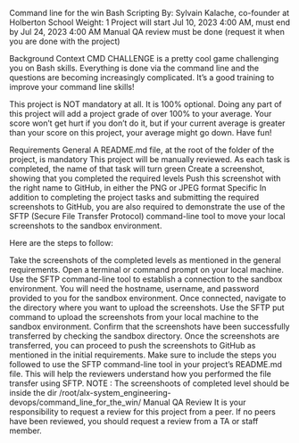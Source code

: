 Command line for the win Bash Scripting By: Sylvain Kalache, co-founder at Holberton School Weight: 1 Project will start Jul 10, 2023 4:00 AM, must end by Jul 24, 2023 4:00 AM Manual QA review must be done (request it when you are done with the project)

Background Context CMD CHALLENGE is a pretty cool game challenging you on Bash skills. Everything is done via the command line and the questions are becoming increasingly complicated. It’s a good training to improve your command line skills!

This project is NOT mandatory at all. It is 100% optional. Doing any part of this project will add a project grade of over 100% to your average. Your score won’t get hurt if you don’t do it, but if your current average is greater than your score on this project, your average might go down. Have fun!

Requirements General A README.md file, at the root of the folder of the project, is mandatory This project will be manually reviewed. As each task is completed, the name of that task will turn green Create a screenshot, showing that you completed the required levels Push this screenshot with the right name to GitHub, in either the PNG or JPEG format Specific In addition to completing the project tasks and submitting the required screenshots to GitHub, you are also required to demonstrate the use of the SFTP (Secure File Transfer Protocol) command-line tool to move your local screenshots to the sandbox environment.

Here are the steps to follow:

Take the screenshots of the completed levels as mentioned in the general requirements. Open a terminal or command prompt on your local machine. Use the SFTP command-line tool to establish a connection to the sandbox environment. You will need the hostname, username, and password provided to you for the sandbox environment. Once connected, navigate to the directory where you want to upload the screenshots. Use the SFTP put command to upload the screenshots from your local machine to the sandbox environment. Confirm that the screenshots have been successfully transferred by checking the sandbox directory. Once the screenshots are transferred, you can proceed to push the screenshots to GitHub as mentioned in the initial requirements. Make sure to include the steps you followed to use the SFTP command-line tool in your project’s README.md file. This will help the reviewers understand how you performed the file transfer using SFTP. NOTE : The screenshoots of completed level should be inside the dir /root/alx-system_engineering-devops/command_line_for_the_win/ Manual QA Review It is your responsibility to request a review for this project from a peer. If no peers have been reviewed, you should request a review from a TA or staff member.
